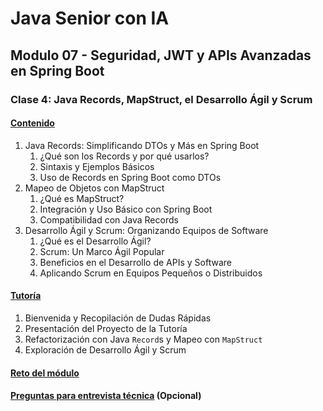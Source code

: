 # Java Senior con IA

## Modulo 07 - Seguridad, JWT y APIs Avanzadas en Spring Boot

### Clase 4: Java Records, MapStruct, el Desarrollo Ágil y Scrum

#### [Contenido](1-contenido.md)

1. Java Records: Simplificando DTOs y Más en Spring Boot
    1. ¿Qué son los Records y por qué usarlos?
    2. Sintaxis y Ejemplos Básicos
    3. Uso de Records en Spring Boot como DTOs
2. Mapeo de Objetos con MapStruct
    1. ¿Qué es MapStruct?
    2. Integración y Uso Básico con Spring Boot
    3. Compatibilidad con Java Records
3. Desarrollo Ágil y Scrum: Organizando Equipos de Software
    1. ¿Qué es el Desarrollo Ágil?
    2. Scrum: Un Marco Ágil Popular
    3. Beneficios en el Desarrollo de APIs y Software
    4. Aplicando Scrum en Equipos Pequeños o Distribuidos

#### [Tutoría](2-tutoria.md)

1. Bienvenida y Recopilación de Dudas Rápidas
2. Presentación del Proyecto de la Tutoría
3. Refactorización con Java `Record`s y Mapeo con `MapStruct`
4. Exploración de Desarrollo Ágil y Scrum

#### [Reto del módulo](3-proyecto.md)

#### [Preguntas para entrevista técnica](4-preguntas.md) (Opcional)

